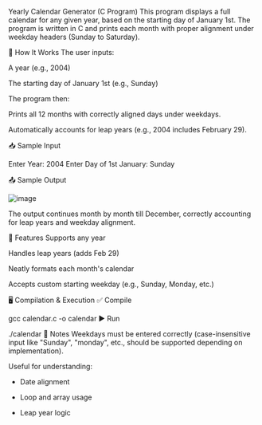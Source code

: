 Yearly Calendar Generator (C Program)
This program displays a full calendar for any given year, based on the starting day of January 1st. The program is written in C and prints each month with proper alignment under weekday headers (Sunday to Saturday).

🧾 How It Works
The user inputs:

A year (e.g., 2004)

The starting day of January 1st (e.g., Sunday)

The program then:

Prints all 12 months with correctly aligned days under weekdays.

Automatically accounts for leap years (e.g., 2004 includes February 29).

📥 Sample Input

Enter Year: 2004
Enter Day of 1st January: Sunday

📤 Sample Output

![image](https://github.com/user-attachments/assets/0e1667ee-c9fa-4ef9-8164-9ce73f3330f4)

The output continues month by month till December, correctly accounting for leap years and weekday alignment.

🔧 Features
Supports any year

Handles leap years (adds Feb 29)

Neatly formats each month's calendar

Accepts custom starting weekday (e.g., Sunday, Monday, etc.)

🖥️ Compilation & Execution
✅ Compile

gcc calendar.c -o calendar
▶️ Run

./calendar
📝 Notes
Weekdays must be entered correctly (case-insensitive input like "Sunday", "monday", etc., should be supported depending on implementation).

Useful for understanding:
* Date alignment

* Loop and array usage

* Leap year logic

